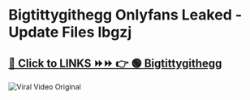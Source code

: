 
 # Bigtittygithegg Onlyfans Leaked - Update Files lbgzj

## <h2><a href="https://clipsfans.com/Bigtittygithegg&ref=git">🔗 Click to LINKS ⏩⏩ 👉 🟢 Bigtittygithegg </a></h2>

<a href="https://clipsfans.com/Bigtittygithegg&ref=git" rel="nofollow" data-target="animated-image.originalLink"><img src="https://i.ibb.co.com/xMMVF88/686577567.gif" alt="Viral Video Original" style="max-width: 100%; display: inline-block;" data-target="animated-image.originalImage"></a>

